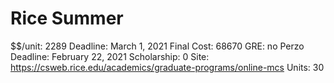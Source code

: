 # Rice Summer

$$/unit: 2289
Deadline: March 1, 2021
Final Cost: 68670
GRE: no
Perzo Deadline: February 22, 2021
Scholarship: 0
Site: https://csweb.rice.edu/academics/graduate-programs/online-mcs
Units: 30